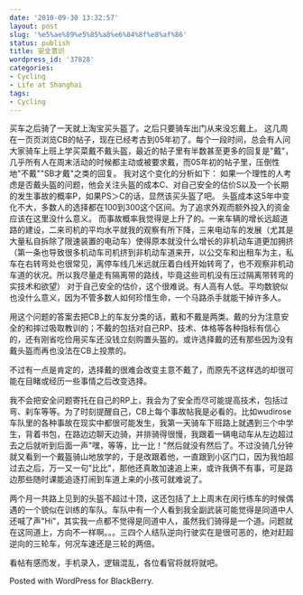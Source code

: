 ```yaml
---
date: '2010-09-30 13:32:57'
layout: post
slug: '%e5%ae%89%e5%85%a8%e6%84%8f%e8%af%86'
status: publish
title: 安全意识
wordpress_id: '37828'
categories:
- Cycling
- Life at Shanghai
tags:
- Cycling
---
```


买车之后骑了一天就上淘宝买头盔了。之后只要骑车出门从来没忘戴上。
这几周在一页页浏览CB的帖子，现在已经考古到05年初了。每个一段时间，总会有人问大家骑车上班上学买菜戴不戴头盔，最近的帖子里有半数甚至更多的回复是"戴"，几乎所有人在周末活动的时候都主动或被要求戴，而05年初的帖子里，压倒性地"不戴""SB才戴"之类的回复。
我对这个变化的分析如下：
如果一个理性的人考虑是否戴头盔的问题，他会关注头盔的成本C、对自己安全的估价S以及一个长期的发生事故的概率P，如果PS＞C的话，显然该买头盔了吧。
头盔成本这5年中变化不大，多数人的选择都在100到300这个区间。为了追求外观而额外投入的资金应该在这里没什么意义。
而事故概率我觉得是上升了的。一来车辆的增长远超道路的建设，二来司机的平均水平就我的观察有所下降，三来电动车的发展（尤其是大量私自拆除了限速装置的电动车）使得原本就没什么增长的非机动车道更加拥挤（第一条也导致很多机动车司机挤到非机动车道来开，以公交车和出租车为主，私车在右转弯处也很常见，离停车线几米远就压着白线开始转弯了，也不观察非机动车道的状况。所以我尽量走有隔离带的路线，毕竟这些司机没有压过隔离带转弯的实技术和欲望）
对于自己安全的估价，这个很难说。有人高有人低。平均数貌似也没什么意义，因为不管多数人如何珍惜生命，一个马路杀手就能干掉许多人。

用这个问题的答案去把CB上的车友分类的话，戴和不戴是两类。戴的分为注意安全的和摔过吸取教训的；不戴的包括对自己RP、技术、体格等各种指标有信心的，还有刚省吃俭用买车还没钱立刻购置头盔的。或许选择戴的还有那些因为没有戴头盔而再也没法在CB上投票的。

不过有一点是肯定的，选择戴的很难会改变主意不戴了，而原先不这样选的却很可能在目睹或经历一些事情之后改变选择。

我不会把安全问题寄托在自己的RP上，我会为了安全而尽可能提高技术，包括过弯、刹车等等。为了时刻提醒自己，CB上每个事故帖我是必看的。比如wudirose车队里的各种事故在现实中都很可能发生，我第一天骑车下班路上就遇到三个中学生，背着书包，在路边边聊天边骑，并排骑得很慢，我跟着一辆电动车从左边超过去之后就听到后面一声"嘿，等等，比一比！"然后就没有然后了。不过没骑几分钟就又看到一个戴盔骑山地放学的，于是改跟着他，一直跟到小区门口，因为我怕超过去之后，万一又一句"比比"，那他还真敢加速追上来，或许我俩不有事，可是路边那些随时课能追逐打闹到车道上来的小孩可就难说了。

两个月一共路上见到的头盔不超过十顶，这还包括了上上周末在闵行练车的时候偶遇的一个貌似在训练的车队。车队中有一个人看到我全副武装可能觉得是同道中人还喊了声"Hi"，其实我一点都不觉得是同道中人，虽然我们骑得是一个道。问题就在这同道上，方向不一样啊。。。三四个人结队逆向行驶实在是很可恶的，绝对赶超逆向的三轮车，何况车速还是三轮的两倍。

看帖有感而发，手机录入，逻辑混乱，各位看官将就将就吧。 

Posted with WordPress for BlackBerry.
